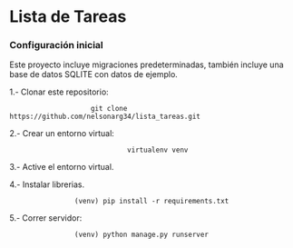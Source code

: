 # Lista de Tareas

### Configuración inicial

Este proyecto incluye migraciones predeterminadas, también incluye una base de datos SQLITE con datos de ejemplo.

1.- Clonar este repositorio:

                        git clone https://github.com/nelsonarg34/lista_tareas.git 

2.- Crear un entorno virtual:

                                 virtualenv venv

3.- Active el entorno virtual.

4.- Instalar librerias.

                    (venv) pip install -r requirements.txt 

5.- Correr servidor:

                    (venv) python manage.py runserver 
